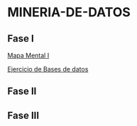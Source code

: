 # MINERIA-DE-DATOS

## Fase I

[Mapa Mental I](https://github.com/sofiasalazarc/MINERIA-DE-DATOS/blob/main/MapaMental_1_1679700.pdf)

[Ejercicio de Bases de datos](https://github.com/Andreschpena/Mineria-de-datos/blob/main/Ej1_BasesDatos_Equipo_6.pdf)

## Fase II



## Fase III
